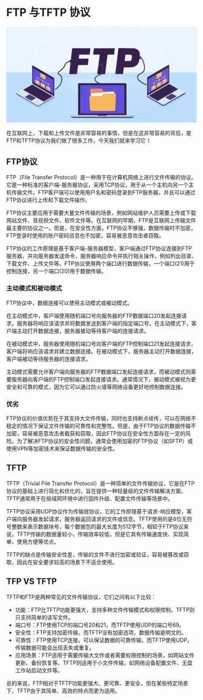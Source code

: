 # FTP 与TFTP 协议

![ftp](../images/ftp.jpg)

在互联网上，下载和上传文件是非常容易的事情，但是在这非常容易的背后，是FTP和TFTP协议为我们做了很多工作，今天我们就来学习它！

## FTP协议

FTP（File Transfer Protocol）是一种用于在计算机网络上进行文件传输的协议。它是一种标准的客户端-服务器协议，采用TCP协议，用于从一个主机向另一个主机传输文件。FTP客户端可以使用用户名和密码登录到FTP服务器，并且可以通过FTP协议进行上传和下载文件操作。

FTP协议主要应用于需要大量文件传输的场景，例如网站维护人员需要上传或下载网站文件、音视频文件、软件文件等。在互联网的早期，FTP是互联网上传输文件最主要的协议之一。但是，在安全性方面，FTP协议不够强，数据传输时不加密，FTP登录时使用的账户密码信息也不加密，容易被恶意攻击者窃取。

FTP协议的工作原理是基于客户端-服务器模型，客户端通过FTP协议连接到FTP服务器，并向服务器发送命令，服务器响应命令并执行相关操作，例如列出目录、下载文件、上传文件等。FTP协议使用两个端口进行数据传输，一个端口(21)用于控制连接，另一个端口(20)用于数据传输。

### 主动模式和被动模式

FTP协议中，数据连接可以使用主动模式或被动模式。

在主动模式中，客户端使用随机端口号向服务器的FTP数据端口20发起连接请求，服务器将响应该请求并将数据发送到客户端的指定端口号。在主动模式下，客户端主动打开数据连接，服务器被动等待客户端的连接请求。

在被动模式中，服务器使用随机端口号向客户端的FTP控制端口21发起连接请求，客户端将响应该请求并建立数据连接。在被动模式下，服务器主动打开数据连接，客户端被动等待服务器的连接请求。

主动模式需要允许客户端向服务器的FTP数据端口发起连接请求，而被动模式则需要服务器向客户端的FTP控制端口发起连接请求。通常情况下，被动模式被视为更安全和可靠的模式，因为它可以通过防火墙等网络设备更好地控制数据连接。

### 优劣

FTP协议的价值优势在于其支持大文件传输，同时也支持断点续传，可以在网络不稳定的情况下保证文件传输的可靠性和完整性。但是，由于FTP协议的数据传输不加密，容易被恶意攻击者截获和窃取，因此FTP协议在安全性方面存在一定的风险。为了解决FTP协议的安全性问题，通常会使用加密的FTP协议（如SFTP）或使用VPN等加密技术来保证数据传输的安全性。

## TFTP

TFTP（Trivial File Transfer Protocol）是一种简单的文件传输协议，它是在FTP协议的基础上进行简化和优化的，旨在提供一种轻量级的文件传输解决方案。TFTP通常用于在局域网环境中进行固件升级、配置文件传输等场景中。

TFTP协议采用UDP协议作为传输层协议，它的工作原理基于请求-响应模型，客户端向服务器发起请求，服务器返回请求的文件或信息。TFTP使用的是8位无符号整数来表示数据块号，每个数据包的最大长度为512字节，相较于FTP协议来说，TFTP传输的数据量较小，传输效率较低，但是它具有传输速度快、实现简单、使用方便等优点。

TFTP的缺点是传输安全性差，传输的文件不进行加密或验证，容易被篡改或窃取，因此在安全要求较高的场景下不适合使用。

## TFP VS TFTP

TFTP和FTP是两种常见的文件传输协议，它们之间有以下比较：
* 功能：FTP比TFTP功能更强大，支持多种文件传输模式和权限控制。TFTP则只支持简单的读写文件。
* 端口号：FTP使用TCP的端口号20和21，而TFTP使用UDP的端口号69。
* 安全性：FTP支持加密传输，而TFTP没有加密选项，数据传输是明文的。
* 可靠性：FTP使用TCP连接，可以保证数据的可靠传输，而TFTP使用UDP，传输数据可能会出现丢失或重复。
* 应用场景：FTP适用于需要传输大文件或者需要权限控制的场景，如网站文件更新、备份恢复等。TFTP则适用于小文件传输，如网络设备配置文件、无盘工作站启动文件等。

总的来说，FTP相对于TFTP功能更强大、更可靠、更安全，但在某些特定场景下，TFTP由于其简单、高效的特点而更为适用。